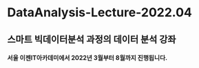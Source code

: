 # DataAnalysis-Lecture-2022.04
## 스마트 빅데이터분석 과정의 데이터 분석 강좌
#### 서울 이젠IT아카데미에서 2022년 3월부터 8월까지 진행됩니다.
